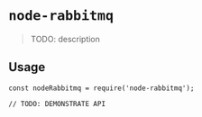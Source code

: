 # `node-rabbitmq`

> TODO: description

## Usage

```
const nodeRabbitmq = require('node-rabbitmq');

// TODO: DEMONSTRATE API
```
